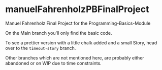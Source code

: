 # manuelFahrenholzPBFinalProject

Manuel Fahrenholz Final Project for the Programming-Basics-Module

On the Main branch you'll only find the basic code.

To see a prettier version with a little chalk added and a small Story, head over to the `timeout-story` branch.

Other branches which are not mentioned here, are probably either abandoned or on WIP due to time constraints.
